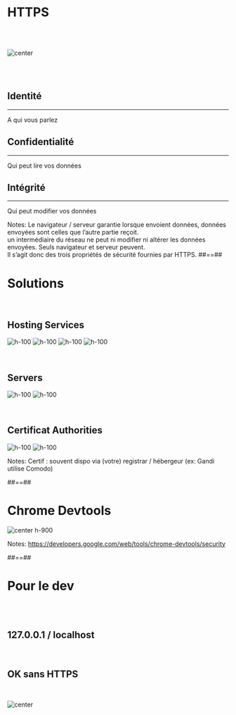 <!-- .slide: class="flex-row" -->

# HTTPS

<br><br>

![center](./assets/images/secure_https.png)

<br><br>

<div class="https flex-row">
    <div class="flex-col">
        <h2>Identité</h2>
        <hr class="blue">
        <span>A qui vous parlez</span>
    </div>
    <div class="flex-col">
        <h2>Confidentialité</h2>
        <hr class="red">
        <span>Qui peut lire vos données</span>
    </div>
    <div class="flex-col">
        <h2>Intégrité</h2>
        <hr class="green">
        <span>Qui peut modifier vos données</span>
    </div>
</div>

Notes:
Le navigateur / serveur garantie lorsque envoient données, données envoyées sont celles que l’autre partie reçoit.<br/>
un intermédiaire du réseau ne peut ni modifier ni altérer les données envoyées. Seuls navigateur et serveur peuvent.<br />
Il s’agit donc des trois propriétés de sécurité fournies par HTTPS.
##==##

# Solutions

<!-- .slide: class="flex-row" -->

<br>

## Hosting Services

<!-- .element: class="center"-->

![h-100](./assets/images/firebase.png)
![h-100](./assets/images/heroku.png)
![h-100](./assets/images/github.png)
![h-100](./assets/images/appengine.png)

<br>

## Servers

<!-- .element: class="center"-->

![h-100](./assets/images/ngnix.png)
![h-100](./assets/images/apache.png)

<br>

## Certificat Authorities

<!-- .element: class="center"-->

![h-100](./assets/images/letsencrypt.png)
![h-100](./assets/images/comodo.png)

Notes:
Certif : souvent dispo via (votre) registrar / hébergeur (ex: Gandi utilise Comodo)

##==##

# Chrome Devtools

![center h-900](./assets/images/chrome-devtools-secure-screenshot.png)

Notes:
https://developers.google.com/web/tools/chrome-devtools/security

##==##

# Pour le dev

<br><br>

## 127.0.0.1 / localhost

<!-- .element: class="center"-->

<br>

## OK sans HTTPS

<!-- .element: class="center"-->

<br>

![center](./assets/images/secure-lock-icon.png)
